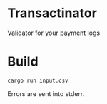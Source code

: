 # Transactinator

Validator for your payment logs

# Build 

```
cargo run input.csv
```

Errors are sent into stderr.

